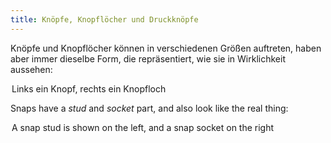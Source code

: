 ```yaml
---
title: Knöpfe, Knopflöcher und Druckknöpfe
---
```


Knöpfe und Knopflöcher können in verschiedenen Größen auftreten, haben aber immer dieselbe Form, die repräsentiert, wie sie in Wirklichkeit aussehen:

<Legend part="buttons">

Links ein Knopf, rechts ein Knopfloch

</Legend>

Snaps have a _stud_ and _socket_ part, and also look like the real thing:

<Legend part="snaps">

A snap stud is shown on the left, and a snap socket on the right

</Legend>
